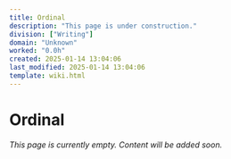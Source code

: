 ```yaml
---
title: Ordinal
description: "This page is under construction."
division: ["Writing"]
domain: "Unknown"
worked: "0.0h"
created: 2025-01-14 13:04:06
last_modified: 2025-01-14 13:04:06
template: wiki.html
---
```


# Ordinal

*This page is currently empty. Content will be added soon.*